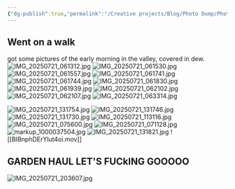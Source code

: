 ```yaml
---
{"dg-publish":true,"permalink":"/Creative projects/Blog/Photo Dump/Photo Dump 2025-07-21/","tags":["blog","image"]}
---
```


## Went on a walk
got some pictures of the early morning in the valley, covered in dew. 
![IMG_20250721_061312.jpg](/img/user/IMG_20250721_061312.jpg)
![IMG_20250721_061530.jpg](/img/user/IMG_20250721_061530.jpg)
![IMG_20250721_061557.jpg](/img/user/IMG_20250721_061557.jpg)
![IMG_20250721_061741.jpg](/img/user/IMG_20250721_061741.jpg)
![IMG_20250721_061744.jpg](/img/user/IMG_20250721_061744.jpg)
![IMG_20250721_061830.jpg](/img/user/IMG_20250721_061830.jpg)
![IMG_20250721_061939.jpg](/img/user/IMG_20250721_061939.jpg)
![IMG_20250721_062102.jpg](/img/user/IMG_20250721_062102.jpg)
![IMG_20250721_062107.jpg](/img/user/IMG_20250721_062107.jpg)
![IMG_20250721_063314.jpg](/img/user/IMG_20250721_063314.jpg)

![IMG_20250721_131754.jpg](/img/user/IMG_20250721_131754.jpg)
![IMG_20250721_131746.jpg](/img/user/IMG_20250721_131746.jpg)
![IMG_20250721_131730.jpg](/img/user/IMG_20250721_131730.jpg)
![IMG_20250721_113116.jpg](/img/user/IMG_20250721_113116.jpg)
![IMG_20250721_075600.jpg](/img/user/IMG_20250721_075600.jpg)
![IMG_20250721_071128.jpg](/img/user/IMG_20250721_071128.jpg)
![markup_1000037504.jpg](/img/user/markup_1000037504.jpg)
![IMG_20250721_131821.jpg](/img/user/IMG_20250721_131821.jpg)
![[BIBnphDErYlut4oi.mov]]
## GARDEN HAUL LET'S FUCkING GOOOOO

![IMG_20250721_203607.jpg](/img/user/IMG_20250721_203607.jpg)
